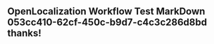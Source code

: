 <properties
ms.topic="hero-topic"
ms.test1="hero-topic"
ms.test2="test"/>

## OpenLocalization Workflow Test MarkDown 053cc410-62cf-450c-b9d7-c4c3c286d8bd thanks!
